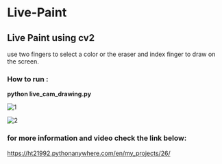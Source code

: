 # Live-Paint

## Live Paint using cv2

use two fingers to select a color or the eraser and index finger to draw on the screen.

### How to run :

**python live_cam_drawing.py**

![1](https://user-images.githubusercontent.com/47816410/135087507-05a53bb9-a04e-4fbe-a228-0aef2bafb27b.jpg)


![2](https://user-images.githubusercontent.com/47816410/135087570-d7c19855-9c2d-46d4-9058-3c1c4cb02887.jpg)

### for more information and video check the link below:

https://ht21992.pythonanywhere.com/en/my_projects/26/
